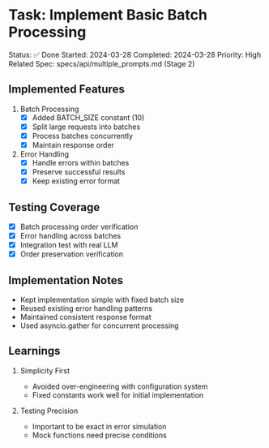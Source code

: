 # Task: Implement Basic Batch Processing

Status: ✅ Done
Started: 2024-03-28
Completed: 2024-03-28
Priority: High
Related Spec: specs/api/multiple_prompts.md (Stage 2)

## Implemented Features
1. Batch Processing
   - [x] Added BATCH_SIZE constant (10)
   - [x] Split large requests into batches
   - [x] Process batches concurrently
   - [x] Maintain response order

2. Error Handling
   - [x] Handle errors within batches
   - [x] Preserve successful results
   - [x] Keep existing error format

## Testing Coverage
- [x] Batch processing order verification
- [x] Error handling across batches
- [x] Integration test with real LLM
- [x] Order preservation verification

## Implementation Notes
- Kept implementation simple with fixed batch size
- Reused existing error handling patterns
- Maintained consistent response format
- Used asyncio.gather for concurrent processing

## Learnings
1. Simplicity First
   - Avoided over-engineering with configuration system
   - Fixed constants work well for initial implementation

2. Testing Precision
   - Important to be exact in error simulation
   - Mock functions need precise conditions 